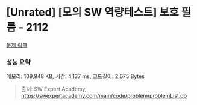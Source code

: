 # [Unrated] [모의 SW 역량테스트] 보호 필름 - 2112 

[문제 링크](https://swexpertacademy.com/main/code/problem/problemDetail.do?contestProbId=AV5V1SYKAaUDFAWu) 

### 성능 요약

메모리: 109,948 KB, 시간: 4,137 ms, 코드길이: 2,675 Bytes



> 출처: SW Expert Academy, https://swexpertacademy.com/main/code/problem/problemList.do